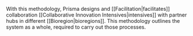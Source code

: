 With this methodology, Prisma designs and [[Facilitation|facilitates]] collaboration [[Collaborative Innovation Intensives|intensives]] with partner hubs in different [[Bioregion|bioregions]]. This methodology outlines the system as a whole, required to carry out those processes. 

